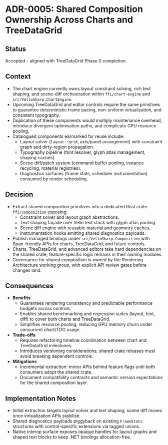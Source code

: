 # ADR-0005: Shared Composition Ownership Across Charts and TreeDataGrid

## Status
Accepted – aligned with TreeDataGrid Phase 0 completion.

## Context
- The chart engine currently owns layout constraint solving, rich text shaping, and scene-diff orchestration within `ffi/chart-engine` and `src/VelloSharp.ChartEngine`.
- Upcoming TreeDataGrid and editor controls require the same primitives to guarantee deterministic frame pacing, non-uniform virtualization, and consistent typography.
- Duplication of these components would multiply maintenance overhead, introduce divergent optimisation paths, and complicate GPU resource pooling.
- Catalogued components earmarked for reuse include:
  - Layout solver (`layout::grid`, axis/panel arrangement) with constraint graph and dirty-region propagation.
  - Typography pipeline (font resolver, glyph atlas management, shaping caches).
  - Scene diff/patch system (command buffer pooling, instance recycling, material registries).
  - Diagnostics surfaces (frame stats, scheduler instrumentation) consumed by render scheduling.

## Decision
- Extract shared composition primitives into a dedicated Rust crate `ffi/composition` exposing:
  - Constraint solver and layout graph abstractions.
  - Text shaping façade over Vello text stack with glyph atlas pooling.
  - Scene diff engine with reusable material and geometry caches.
  - Instrumentation hooks emitting shared diagnostics payloads.
- Publish managed bindings under `src/VelloSharp.Composition` with Span-friendly APIs for charts, TreeDataGrid, and future controls.
- Charts, TreeDataGrid, and advanced editors take hard dependencies on the shared crate; feature-specific logic remains in their owning modules.
- Governance for shared composition is owned by the Rendering Architecture working group, with explicit API review gates before changes land.

## Consequences
- **Benefits**
  - Guarantees rendering consistency and predictable performance budgets across controls.
  - Enables shared benchmarking and regression suites (layout, text, diff) to cover both charts and TreeDataGrid.
  - Simplifies resource pooling, reducing GPU memory churn under concurrent chart/TDG usage.
- **Trade-offs**
  - Requires refactoring timeline coordination between chart and TreeDataGrid milestones.
  - Introduces versioning considerations; shared crate releases must avoid breaking dependent controls.
- **Mitigations**
  - Incremental extraction: mirror APIs behind feature flags until both consumers adopt the shared crate.
  - Document compatibility contracts and semantic version expectations for the shared composition layer.

## Implementation Notes
- Initial extraction targets layout solver and text shaping; scene diff moves once virtualization APIs stabilise.
- Shared diagnostics payloads piggyback on existing `FrameStats` structures with control-specific extensions via tagged unions.
- Native interop surface exposes opaque handles for layout graphs and shaped text blocks to keep .NET bindings allocation-free.
